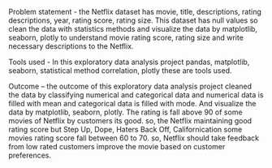 Problem statement - the Netflix dataset has movie, title, descriptions, rating descriptions, year, rating score, rating size. This dataset has null values so clean the data with statistics methods and visualize the data by matplotlib, seaborn, plotly to understand movie rating score, rating size and write necessary descriptions to the Netflix.

Tools used - In this exploratory data analysis project pandas, matplotlib, seaborn, statistical method correlation, plotly these are tools used.

Outcome – the outcome of this exploratory data analysis project cleaned the data by classifying numerical and categorical data and numerical data is filled with mean and categorical data is filled with mode. And visualize the data by matplotlib, seaborn, plotly. The rating is fall above 90 of some movies of Netflix by customers its good. so, the Netflix maintaining good rating score but Step Up, Dope, Haters Back Off, Californication some movies rating score fall between 60 to 70. so, Netflix should take feedback from low rated customers improve the movie based on customer preferences.

